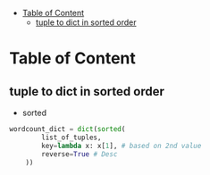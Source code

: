 - [Table of Content](#table-of-content)
  - [tuple to dict in sorted order](#tuple-to-dict-in-sorted-order)



# Table of Content
## tuple to dict in sorted order
- sorted
```python
wordcount_dict = dict(sorted(
        list_of_tuples,
        key=lambda x: x[1], # based on 2nd value
        reverse=True # Desc
    ))
```